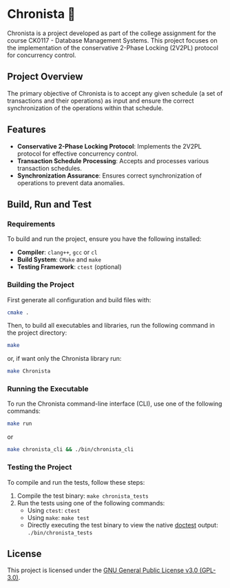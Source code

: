 # Chronista 📜

Chronista is a project developed as part of the college assignment for the course
CK0117 - Database Management Systems. This project focuses on the implementation of the
conservative 2-Phase Locking (2V2PL) protocol for concurrency control.

## Project Overview

The primary objective of Chronista is to accept any given schedule
(a set of transactions and their operations) as input and ensure the correct synchronization of
the operations within that schedule.

## Features

- **Conservative 2-Phase Locking Protocol**: Implements the 2V2PL protocol for effective concurrency control.
- **Transaction Schedule Processing**: Accepts and processes various transaction schedules.
- **Synchronization Assurance**: Ensures correct synchronization of operations to prevent data anomalies.

## Build, Run and Test

### Requirements

To build and run the project, ensure you have the following installed:

- **Compiler**: `clang++`, `gcc` or `cl`
- **Build System**: `CMake` and `make`
- **Testing Framework**: `ctest` (optional)

### Building the Project

First generate all configuration and build files with:

```bash
cmake .
```

Then, to build all executables and libraries, run the following command in the project directory:

```bash
make
```

or, if want only the Chronista library run:

```bash
make Chronista
```

### Running the Executable

To run the Chronista command-line interface (CLI), use one of the following commands:

```bash
make run
```

or

```bash
make chronista_cli && ./bin/chronista_cli
```

### Testing the Project

To compile and run the tests, follow these steps:

1. Compile the test binary: `make chronista_tests`
1. Run the tests using one of the following commands:
   - Using `ctest`: `ctest`
   - Using `make`: `make test`
   - Directly executing the test binary to view the native [doctest](https://github.com/doctest/doctest) output: `./bin/chronista_tests`

## License

This project is licensed under the [GNU General Public License v3.0 (GPL-3.0)](https://www.gnu.org/licenses/gpl-3.0.en.html).
